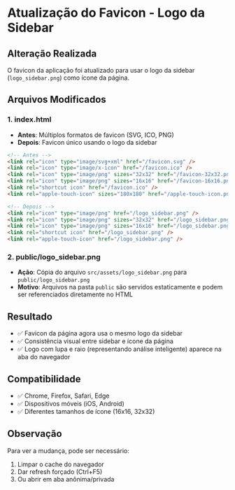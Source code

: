 # Atualização do Favicon - Logo da Sidebar

## Alteração Realizada
O favicon da aplicação foi atualizado para usar o logo da sidebar (`logo_sidebar.png`) como ícone da página.

## Arquivos Modificados

### 1. index.html
- **Antes**: Múltiplos formatos de favicon (SVG, ICO, PNG)
- **Depois**: Favicon único usando o logo da sidebar

```html
<!-- Antes -->
<link rel="icon" type="image/svg+xml" href="/favicon.svg" />
<link rel="icon" type="image/x-icon" href="/favicon.ico" />
<link rel="icon" type="image/png" sizes="32x32" href="/favicon-32x32.png" />
<link rel="icon" type="image/png" sizes="16x16" href="/favicon-16x16.png" />
<link rel="shortcut icon" href="/favicon.ico" />
<link rel="apple-touch-icon" sizes="180x180" href="/apple-touch-icon.png" />

<!-- Depois -->
<link rel="icon" type="image/png" href="/logo_sidebar.png" />
<link rel="icon" type="image/png" sizes="32x32" href="/logo_sidebar.png" />
<link rel="icon" type="image/png" sizes="16x16" href="/logo_sidebar.png" />
<link rel="shortcut icon" href="/logo_sidebar.png" />
<link rel="apple-touch-icon" href="/logo_sidebar.png" />
```

### 2. public/logo_sidebar.png
- **Ação**: Cópia do arquivo `src/assets/logo_sidebar.png` para `public/logo_sidebar.png`
- **Motivo**: Arquivos na pasta `public` são servidos estaticamente e podem ser referenciados diretamente no HTML

## Resultado
- ✅ Favicon da página agora usa o mesmo logo da sidebar
- ✅ Consistência visual entre sidebar e ícone da página
- ✅ Logo com lupa e raio (representando análise inteligente) aparece na aba do navegador

## Compatibilidade
- ✅ Chrome, Firefox, Safari, Edge
- ✅ Dispositivos móveis (iOS, Android)
- ✅ Diferentes tamanhos de ícone (16x16, 32x32)

## Observação
Para ver a mudança, pode ser necessário:
1. Limpar o cache do navegador
2. Dar refresh forçado (Ctrl+F5)
3. Ou abrir em aba anônima/privada
